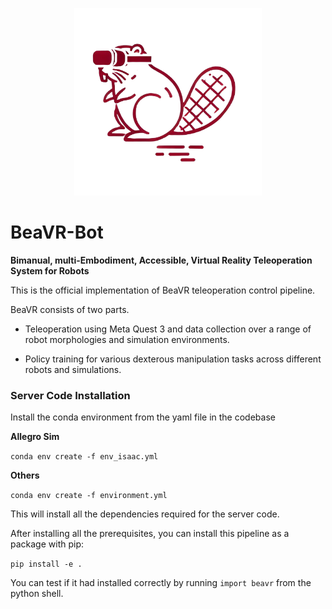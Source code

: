 <p align="center">
  <img src="docs/images/beavr_logo.png" alt="BeaVR-Bot Logo" width="300"/>
</p>

# BeaVR-Bot
**Bimanual, multi-Embodiment, Accessible, Virtual Reality Teleoperation System for Robots**

This is the official implementation of BeaVR teleoperation control pipeline.

BeaVR consists of two parts. 

- Teleoperation using Meta Quest 3 and data collection over a range of robot morphologies and simulation environments.

- Policy training for various dexterous manipulation tasks across different robots and simulations.

### Server Code Installation 

Install the conda environment from the yaml file in the codebase

**Allegro Sim**

`conda env create -f env_isaac.yml`

**Others**

`conda env create -f environment.yml`

This will install all the dependencies required for the server code.  

After installing all the prerequisites, you can install this pipeline as a package with pip:

`pip install -e . `

You can test if it had installed correctly by running `import beavr` from the python shell.
